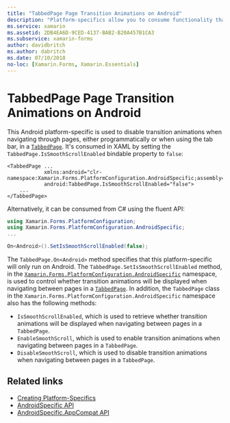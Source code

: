 ```yaml
---
title: "TabbedPage Page Transition Animations on Android"
description: "Platform-specifics allow you to consume functionality that's only available on a specific platform, without implementing custom renderers or effects. This article explains how to consume the Android platform-specific that disables transition animations when navigating through pages in a TabbedPage."
ms.service: xamarin
ms.assetid: 2DB4EA6D-9CED-4137-BAB2-B20A457B1CA3
ms.subservice: xamarin-forms
author: davidbritch
ms.author: dabritch
ms.date: 07/10/2018
no-loc: [Xamarin.Forms, Xamarin.Essentials]
---
```


# TabbedPage Page Transition Animations on Android

This Android platform-specific is used to disable transition animations when navigating through pages, either programmatically or when using the tab bar, in a [`TabbedPage`](xref:Xamarin.Forms.TabbedPage). It's consumed in XAML by setting the `TabbedPage.IsSmoothScrollEnabled` bindable property to `false`:

```xaml
<TabbedPage ...
            xmlns:android="clr-namespace:Xamarin.Forms.PlatformConfiguration.AndroidSpecific;assembly=Xamarin.Forms.Core"
            android:TabbedPage.IsSmoothScrollEnabled="false">
    ...
</TabbedPage>
```

Alternatively, it can be consumed from C# using the fluent API:

```csharp
using Xamarin.Forms.PlatformConfiguration;
using Xamarin.Forms.PlatformConfiguration.AndroidSpecific;
...

On<Android>().SetIsSmoothScrollEnabled(false);
```

The `TabbedPage.On<Android>` method specifies that this platform-specific will only run on Android. The `TabbedPage.SetIsSmoothScrollEnabled` method, in the [`Xamarin.Forms.PlatformConfiguration.AndroidSpecific`](xref:Xamarin.Forms.PlatformConfiguration.AndroidSpecific) namespace, is used to control whether transition animations will be displayed when navigating between pages in a [`TabbedPage`](xref:Xamarin.Forms.TabbedPage). In addition, the `TabbedPage` class in the `Xamarin.Forms.PlatformConfiguration.AndroidSpecific` namespace also has the following methods:

- `IsSmoothScrollEnabled`, which is used to retrieve whether transition animations will be displayed when navigating between pages in a `TabbedPage`.
- `EnableSmoothScroll`, which is used to enable transition animations when navigating between pages in a `TabbedPage`.
- `DisableSmoothScroll`, which is used to disable transition animations when navigating between pages in a `TabbedPage`.

## Related links

- [Creating Platform-Specifics](~/xamarin-forms/platform/platform-specifics/index.md#creating-platform-specifics)
- [AndroidSpecific API](xref:Xamarin.Forms.PlatformConfiguration.AndroidSpecific)
- [AndroidSpecific.AppCompat API](xref:Xamarin.Forms.PlatformConfiguration.AndroidSpecific.AppCompat)
